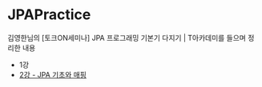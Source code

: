 # JPAPractice
김영한님의 [토크ON세미나] JPA 프로그래밍 기본기 다지기 | T아카데미를 들으며 정리한 내용

- 1강
- [2강 - JPA 기초와 매핑](./notes/2_JPA기초와매핑.md)
